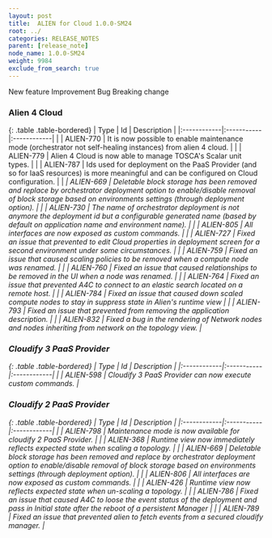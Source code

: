 ```yaml
---
layout: post
title:  ALIEN for Cloud 1.0.0-SM24
root: ../
categories: RELEASE_NOTES
parent: [release_note]
node_name: 1.0.0-SM24
weight: 9984
exclude_from_search: true
---
```





<i class="fa fa-plus text-success"></i> New feature <i class="fa fa-level-up text-primary"></i> Improvement  <i class="fa fa-bug text-danger"></i> Bug <i class="fa fa-exclamation-triangle text-warning"></i> Breaking change


### Alien 4 Cloud



  {: .table .table-bordered}
  | Type        | Id         | Description |
  |:------------|:-----------|:------------|
    |  <i class="fa fa-plus text-success"></i> | ALIEN-770 | It is now possible to enable maintenance mode (orchestrator not self-healing instances) from alien 4 cloud.  |
    |  <i class="fa fa-plus text-success"></i> | ALIEN-779 | Alien 4 Cloud is now able to manage TOSCA's Scalar unit types.  |
    |  <i class="fa fa-plus text-success"></i> | ALIEN-787 | Ids used for deployment on the PaaS Provider (and so for IaaS resources) is more meaningful and can be configured on Cloud configuration.  |
        |  <i class="fa fa-exclamation-triangle text-warning">  <i class="fa fa-level-up text-primary"></i> | ALIEN-669 | Deletable block storage has been removed and replace by orchestrator deployment option to enable/disable removal of block storage based on environments settings (through deployment option).  |
    |  <i class="fa fa-level-up text-primary"></i> | ALIEN-730 | The name of orchestrator deployment is not anymore the deployment id but a configurable generated name (based by default on application name and environment name).  |
    |  <i class="fa fa-level-up text-primary"></i> | ALIEN-805 | All interfaces are now exposed as custom commands.  |
      |  <i class="fa fa-bug text-danger"></i> | ALIEN-727 | Fixed an issue that prevented to edit Cloud properties in deployment screen for a second environment under some circumstances.  |
    |  <i class="fa fa-bug text-danger"></i> | ALIEN-759 | Fixed an issue that caused scaling policies to be removed when a compute node was renamed.  |
    |  <i class="fa fa-bug text-danger"></i> | ALIEN-760 | Fixed an issue that caused relationships to be removed in the UI when a node was renamed.  |
    |  <i class="fa fa-bug text-danger"></i> | ALIEN-764 | Fixed an issue that prevented A4C to connect to an elastic search located on a remote host.  |
    |  <i class="fa fa-bug text-danger"></i> | ALIEN-784 | Fixed an issue that caused down scaled compute nodes to stay in suppress state in Alien's runtime view  |
    |  <i class="fa fa-bug text-danger"></i> | ALIEN-793 | Fixed an issue that prevented from removing the application description.  |
    |  <i class="fa fa-bug text-danger"></i> | ALIEN-832 | Fixed a bug in the rendering of Network nodes and nodes inheriting from network on the topology view.  |
  


### Cloudify 3 PaaS Provider



  {: .table .table-bordered}
  | Type        | Id         | Description |
  |:------------|:-----------|:------------|
    |  <i class="fa fa-plus text-success"></i> | ALIEN-598 | Cloudify 3 PaaS Provider can now execute custom commands.  |
        


### Cloudify 2 PaaS Provider



  {: .table .table-bordered}
  | Type        | Id         | Description |
  |:------------|:-----------|:------------|
    |  <i class="fa fa-plus text-success"></i> | ALIEN-798 | Maintenance mode is now available for cloudify 2 PaaS Provider.  |
        |  <i class="fa fa-level-up text-primary"></i> | ALIEN-368 | Runtime view now immediately reflects expected state when scaling a topology.  |
    |  <i class="fa fa-exclamation-triangle text-warning">  <i class="fa fa-level-up text-primary"></i> | ALIEN-669 | Deletable block storage has been removed and replace by orchestrator deployment option to enable/disable removal of block storage based on environments settings (through deployment option).  |
    |  <i class="fa fa-level-up text-primary"></i> | ALIEN-806 | All interfaces are now exposed as custom commands.  |
      |  <i class="fa fa-bug text-danger"></i> | ALIEN-426 | Runtime view now reflects expected state when un-scaling a topology.  |
    |  <i class="fa fa-bug text-danger"></i> | ALIEN-786 | Fixed an issue that caused A4C to loose the event status of the deployment and pass in Initial state after the reboot of a persistent Manager  |
    |  <i class="fa fa-bug text-danger"></i> | ALIEN-789 | Fixed an issue that prevented alien to fetch events from a secured cloudify manager.  |
  

